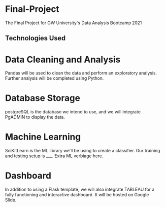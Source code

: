 # Final-Project
The Final Project for GW University's Data Analysis Bootcamp 2021

## Technologies Used
# Data Cleaning and Analysis
Pandas will be used to clean the data and perform an exploratory analysis. Further analysis will be completed using Python.

# Database Storage
postgreSQL is the database we intend to use, and we will integrate PgADMIN to display the data.

# Machine Learning
SciKitLearn is the ML library we'll be using to create a classifier. Our training and testing setup is ___. Extra ML verbiage here.

# Dashboard
In addition to using a Flask template, we will also integrate TABLEAU for a fully functioning and interactive dashboard. It will be hosted on Google Slide.
